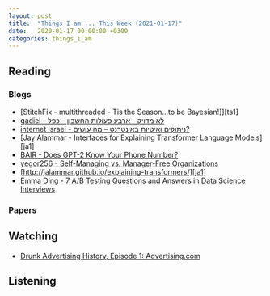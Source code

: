 ```yaml
---
layout: post
title:  "Things I am ... This Week (2021-01-17)"
date:   2020-01-17 00:00:00 +0300
categories: things_i_am
---
```


<!-- # Things I am ... This Week   -->

## Reading  

### Blogs

- [StitchFix - multithreaded - Tis the Season...to be Bayesian!]][ts1]
- [gadiel - לא מדויק - ארבע פעולות החשבון - כפל][gadiel1]
- [internet israel - ניתוקים ואיטיות באינטרנט – מה עושים?][iil1]
- [Jay Alammar - Interfaces for Explaining Transformer Language Models][ja1]
- [BAIR - Does GPT-2 Know Your Phone Number?][bair1]
- [yegor256 - Self-Managing vs. Manager-Free Organizations][yegor1]
- [http://jalammar.github.io/explaining-transformers/][ja1]
- [Emma Ding - 7 A/B Testing Questions and Answers in Data Science Interviews][md1]

### Papers

## Watching  

- [Drunk Advertising History, Episode 1: Advertising.com][yt1]

## Listening  

[yt1]:https://www.youtube.com/watch?v=YCxdAXWFPC8&feature=youtu.be
[gadiel1]:https://gadial.net/2020/12/19/how_to_multiplication/
[iil1]:https://internet-israel.com/%d7%a8%d7%a9%d7%aa-%d7%94%d7%90%d7%99%d7%a0%d7%98%d7%a8%d7%a0%d7%98/%d7%a0%d7%99%d7%aa%d7%95%d7%a7%d7%99%d7%9d-%d7%95%d7%90%d7%99%d7%98%d7%99%d7%95%d7%aa-%d7%91%d7%90%d7%99%d7%a0%d7%98%d7%a8%d7%a0%d7%98-%d7%9e%d7%94-%d7%a2%d7%95%d7%a9%d7%99%d7%9d/
[bair1]:https://bair.berkeley.edu/blog/2020/12/20/lmmem/
[yegor1]:https://www.yegor256.com/2020/12/22/self-managing-orgs.html
[md1]:https://towardsdatascience.com/7-a-b-testing-questions-and-answers-in-data-science-interviews-eee6428a8b63